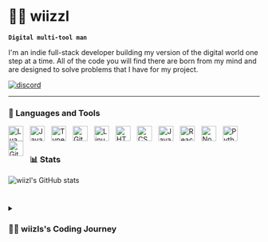 # 🏄‍♂️ wiizzl

**`Digital multi-tool man`**

I'm an indie full-stack developer building my version of the digital world one step at a time. All of the code you will find there are born from my mind and are designed to solve problems that I have for my project.

   <p align="left">
      <a href="https://discord.gg/https://discord.gg/6kJTQFUy9T">
         <img alt="discord" title="Join my discord !" src="https://img.shields.io/badge/1k-blue?style=flat&logo=discord&logoColor=white&label=Discord&labelColor=gray"/></a> 
   </p>

---

### 🧰 Languages and Tools

<img align="left" alt="Lua" width="30px" style="padding-right:10px;" src="https://cdn.jsdelivr.net/gh/devicons/devicon/icons/lua/lua-original.svg"/>
<img align="left" alt="Java" width="30px" style="padding-right:10px;" src="https://cdn.jsdelivr.net/gh/devicons/devicon/icons/java/java-original.svg"/>
<img align="left" alt="TypeScript" width="30px" style="padding-right:10px;" src="https://cdn.jsdelivr.net/gh/devicons/devicon/icons/typescript/typescript-plain.svg"/>
<img align="left" alt="Git" width="30px" style="padding-right:10px;" src="https://cdn.jsdelivr.net/gh/devicons/devicon/icons/git/git-original.svg"/>
<img align="left" alt="Linux" width="30px" style="padding-right:10px;" src="https://cdn.jsdelivr.net/gh/devicons/devicon/icons/linux/linux-original.svg"/>
<img align="left" alt="HTML" width="30px" style="padding-right:10px;" src="https://cdn.jsdelivr.net/gh/devicons/devicon/icons/html5/html5-plain.svg"/>
<img align="left" alt="CSS" width="30px" style="padding-right:10px;" src="https://cdn.jsdelivr.net/gh/devicons/devicon/icons/css3/css3-plain.svg"/>
<img align="left" alt="JavaScript" width="30px" style="padding-right:10px;" src="https://cdn.jsdelivr.net/gh/devicons/devicon/icons/javascript/javascript-plain.svg"/>
<img align="left" alt="React" width="30px" style="padding-right:10px;" src="https://cdn.jsdelivr.net/gh/devicons/devicon/icons/react/react-original.svg"/>
<img align="left" alt="NodeJS" width="30px" style="padding-right:10px;" src="https://cdn.jsdelivr.net/gh/devicons/devicon/icons/nodejs/nodejs-original.svg"/>
<img align="left" alt="Python" width="30px" style="padding-right:10px;" src="https://cdn.jsdelivr.net/gh/devicons/devicon/icons/python/python-plain.svg"/>
<img align="left" alt="GitHub" width="30px" style="padding-right:10px;" src="https://cdn.jsdelivr.net/gh/devicons/devicon/icons/github/github-original.svg"/>
<br/>

#

### 📊 Stats

![wiizl's GitHub stats](https://github-readme-stats.vercel.app/api?username=wiizzl&show_icons=true&theme=gruvbox)

#

<details>
 <summary><h3>👨‍💻 wiizls's Coding Journey</h3></summary>
   I started my journey in programming as a typical, naive French student. Later on, I developed a strong passion for programming, initially embarking on my first projects using the FiveM tool by cfx.re. This allowed me to grasp the fundamentals of the digital world and inspired me to expand my skill set. Up to this point, I've completed various web projects, such as my school's website, and worked on various Lua and JavaScript scripts. I've also undertaken more comprehensive projects, particularly in Java, through the creation of Minecraft plugins. Don't wait up, because I'm coming.